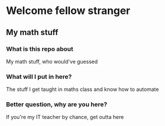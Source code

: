 # Welcome fellow stranger

## My math stuff

### What is this repo about

My math stuff, who would've guessed

### What will I put in here?
  
The stuff I get taught in maths class and know how to automate

### Better question, why are you here?

If you're my IT teacher by chance, get outta here
